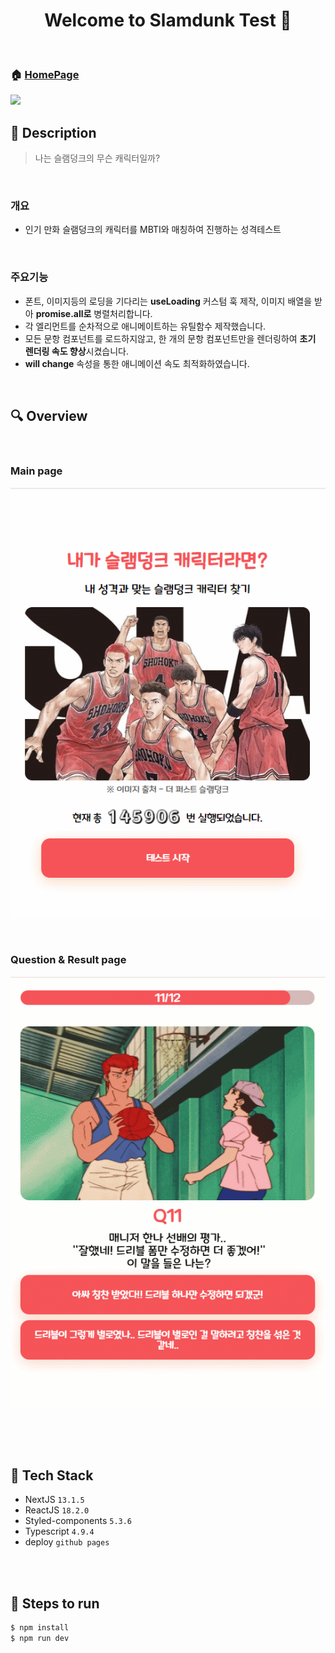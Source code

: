 <h1 align="center">Welcome to Slamdunk Test 👋</h1>

<br>

### 🏠 [HomePage](https://slamdunk-test.site/)  
![](https://cdn.jsdelivr.net/gh/hoonsbory/slamdunk-test@gh-pages/images/mainImg.jpg)
<br>

## :page_with_curl: ​Description

> 나는 슬램덩크의 무슨 캐릭터일까?
<br>

### 개요

- 인기 만화 슬램덩크의 캐릭터를 MBTI와 매칭하여 진행하는 성격테스트

<br>

### 주요기능

- 폰트, 이미지등의 로딩을 기다리는 **useLoading** 커스텀 훅 제작, 이미지 배열을 받아 **promise.all로** 병렬처리합니다.
- 각 엘리먼트를 순차적으로 애니메이트하는 유틸함수 제작했습니다.
- 모든 문항 컴포넌트를 로드하지않고, 한 개의 문항 컴포넌트만을 렌더링하여 **초기 렌더링 속도 향상**시켰습니다.
- **will change** 속성을 통한 애니메이션 속도 최적화하였습니다.

<br>



## :mag: Overview

<br>

### Main page

![](./readme_images/slamdunk_main.gif)

<br>

### Question & Result page

![](./readme_images/slamdunk_result.gif)

<br>

<br>

<br>

## :wrench: ​Tech Stack

- NextJS  `13.1.5`
- ReactJS `18.2.0`
- Styled-components `5.3.6`
- Typescript `4.9.4`
- deploy `github pages`


<br>
<br>

## :runner: Steps to run

```bash
$ npm install 
$ npm run dev
```



